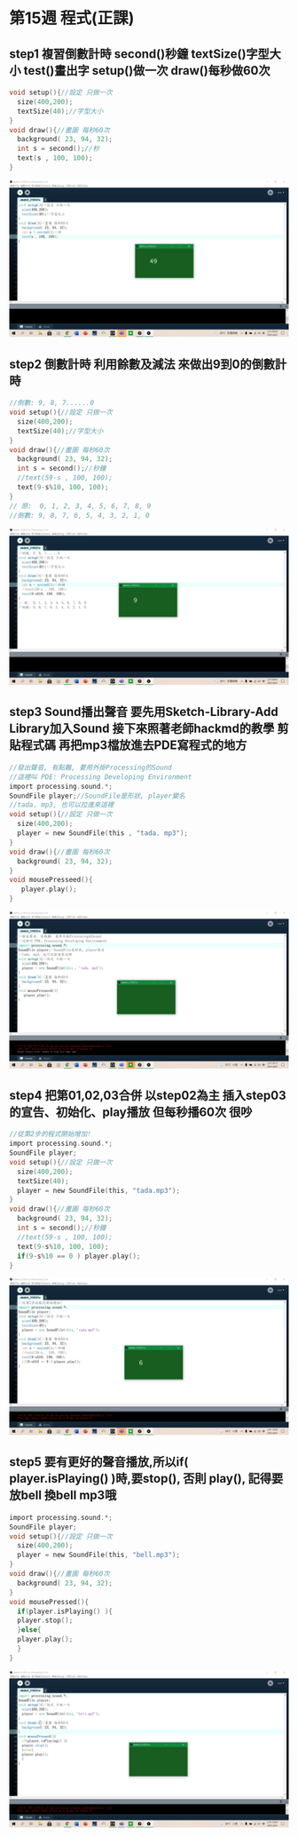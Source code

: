 # 第15週 程式(正課)
## step1 複習倒數計時 second()秒鐘 textSize()字型大小 test()畫出字 setup()做一次 draw()每秒做60次
```c
void setup(){//設定 只做一次
  size(400,200);
  textSize(40);//字型大小
}
void draw(){//畫圖 每秒60次
  background( 23, 94, 32);
  int s = second();//秒
  text(s , 100, 100);
}
```
![image](https://raw.githubusercontent.com/xytungg/2020cce/gh-pages/week15/week15-1.png)
## step2 倒數計時 利用餘數及減法 來做出9到0的倒數計時
```c
//倒數: 9, 8, 7......0
void setup(){//設定 只做一次
  size(400,200);
  textSize(40);//字型大小
}
void draw(){//畫圖 每秒60次
  background( 23, 94, 32);
  int s = second();//秒鐘
  //text(59-s , 100, 100);
  text(9-s%10, 100, 100);
}
// 原:  0, 1, 2, 3, 4, 5, 6, 7, 8, 9
//倒數: 9, 8, 7, 6, 5, 4, 3, 2, 1, 0
```
![image](https://raw.githubusercontent.com/xytungg/2020cce/gh-pages/week15/week15-2.png)
## step3 Sound播出聲音 要先用Sketch-Library-Add Library加入Sound 接下來照著老師hackmd的教學 剪貼程式碼 再把mp3檔放進去PDE寫程式的地方
```c
//發出聲音, 有點難, 要用外掛Processing的Sound
//這裡叫 PDE: Processing Developing Environment
import processing.sound.*;
SoundFile player;//SoundFile是形狀, player變名
//tada. mp3, 也可以拉進來這裡
void setup(){//設定 只做一次
  size(400,200);
  player = new SoundFile(this , "tada. mp3");
}
void draw(){//畫圖 每秒60次
  background( 23, 94, 32);
}
void mousePresseed(){
   player.play(); 
}
```
![image](https://raw.githubusercontent.com/xytungg/2020cce/gh-pages/week15/week15-3.png)
## step4 把第01,02,03合併 以step02為主 插入step03的宣告、初始化、play播放 但每秒播60次 很吵
```c
//從第2步的程式開始增加!
import processing.sound.*;
SoundFile player;
void setup(){//設定 只做一次
  size(400,200);
  textSize(40);
  player = new SoundFile(this, "tada.mp3");
}
void draw(){//畫圖 每秒60次
  background( 23, 94, 32);
  int s = second();//秒鐘
  //text(59-s , 100, 100);
  text(9-s%10, 100, 100);
  if(9-s%10 == 0 ) player.play();
}
```
![image](https://raw.githubusercontent.com/xytungg/2020cce/gh-pages/week15/week15-4.png)
## step5 要有更好的聲音播放,所以if( player.isPlaying() )時,要stop(), 否則 play(), 記得要放bell 換bell mp3哦
```c
import processing.sound.*;
SoundFile player;
void setup(){//設定 只做一次
  size(400,200);
  player = new SoundFile(this, "bell.mp3");
}
void draw(){//畫圖 每秒60次
  background( 23, 94, 32);
}
void mousePressed(){
  if(player.isPlaying() ){
  player.stop();
  }else{
  player.play(); 
  }
}
```
![image](https://raw.githubusercontent.com/xytungg/2020cce/gh-pages/week15/week15-5.png)
